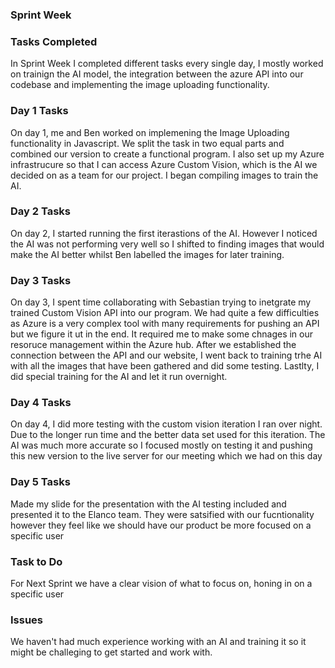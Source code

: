 ### Sprint Week
### Tasks Completed
In Sprint Week I completed different tasks every single day, I mostly worked on trainign the AI model, the integration between the azure API into our codebase and implementing the image uploading functionality.
### Day 1 Tasks
On day 1, me and Ben worked on implemening the Image Uploading functionality in Javascript. We split the task in two equal parts and combined our version to create a functional program. 
I also set up my Azure infrastrucure so that I can access Azure Custom Vision, which is the AI we decided on as a team for our project. I began compiling images to train the AI.
### Day 2 Tasks
On day 2, I started running the first iterastions of the AI. However I noticed the AI was not performing very well so I shifted to finding images that would make the AI better whilst Ben labelled the images for later training.
### Day 3 Tasks
On day 3, I spent time collaborating with Sebastian trying to inetgrate my trained Custom Vision API into our program. We had quite a few difficulties as Azure is a very complex tool with many requirements for pushing an API but we figure it ut in the end.
It required me to make some chnages in our resoruce management within the Azure hub. After we established the connection between the API and our website, I went back to training trhe AI with all the images that have been gathered and did some testing. 
Lastlty, I did special training for the AI and let it run overnight.
### Day 4 Tasks
On day 4, I did more testing with the custom vision iteration I ran over night. Due to the longer run time and the better data set used for this iteration. The AI was much more accurate so I focused mostly on testing it and pushing this new version to the live server for our meeting which we had on this day
### Day 5 Tasks
Made my slide for the presentation with the AI testing included and presented it to the Elanco team. They were satsified with our fucntionality however they feel like we should have our product be more focused on a specific user
### Task to Do
For Next Sprint we have a clear vision of what to focus on, honing in on a specific user
### Issues
We haven't had much experience working with an AI and training it so it might be challeging to get started and work with.
